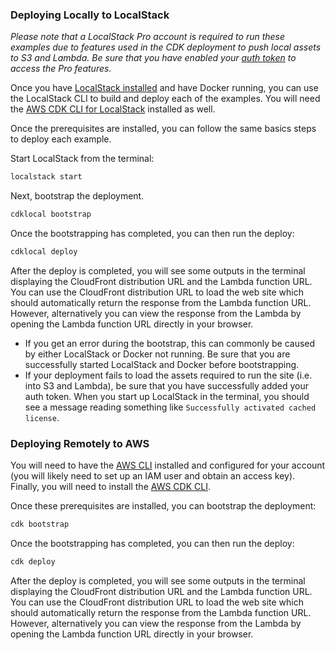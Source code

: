 ### Deploying Locally to LocalStack

_Please note that a LocalStack Pro account is required to run these examples due to features used in the CDK deployment to push local assets to S3 and Lambda. Be sure that you have enabled your [auth token](https://docs.localstack.cloud/getting-started/auth-token/) to access the Pro features._

Once you have [LocalStack installed](https://docs.localstack.cloud/getting-started/installation/) and have Docker running, you can use the LocalStack CLI to build and deploy each of the examples. You will need the [AWS CDK CLI for LocalStack](https://docs.localstack.cloud/user-guide/integrations/aws-cdk/#aws-cdk-cli-for-localstack) installed as well.

Once the prerequisites are installed, you can follow the same basics steps to deploy each example.

Start LocalStack from the terminal:

```bash
localstack start
```

Next, bootstrap the deployment.

```bash
cdklocal bootstrap
```

Once the bootstrapping has completed, you can then run the deploy:

```bash
cdklocal deploy
```

After the deploy is completed, you will see some outputs in the terminal displaying the CloudFront distribution URL and the Lambda function URL. You can use the CloudFront distribution URL to load the web site which should automatically return the response from the Lambda function URL. However, alternatively you can view the response from the Lambda by opening the Lambda function URL directly in your browser.

* If you get an error during the bootstrap, this can commonly be caused by either LocalStack or Docker not running. Be sure that you are successfully started LocalStack and Docker before bootstrapping.
* If your deployment fails to load the assets required to run the site (i.e. into S3 and Lambda), be sure that you have successfully added your auth token. When you start up LocalStack in the terminal, you should see a message reading something like `Successfully activated cached license`.

### Deploying Remotely to AWS

You will need to have the [AWS CLI](https://github.com/aws/aws-cli/tree/v2?tab=readme-ov-file#installation) installed and configured for your account (you will likely need to set up an IAM user and obtain an access key). Finally, you will need to install the [AWS CDK CLI](https://docs.aws.amazon.com/cdk/v2/guide/getting_started.html#getting_started_install).

Once these prerequisites are installed, you can bootstrap the deployment:

```bash
cdk bootstrap
```

Once the bootstrapping has completed, you can then run the deploy:

```bash
cdk deploy
```

After the deploy is completed, you will see some outputs in the terminal displaying the CloudFront distribution URL and the Lambda function URL. You can use the CloudFront distribution URL to load the web site which should automatically return the response from the Lambda function URL. However, alternatively you can view the response from the Lambda by opening the Lambda function URL directly in your browser.